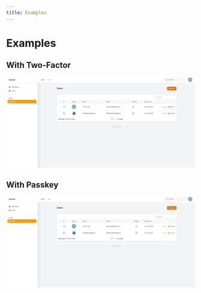 ```yaml
---
title: Examples
---
```


# Examples

## With Two-Factor
![user_admin_page_2fa.png](../../art/screens/user_admin_page_2fa.png)

## With Passkey
![user_admin_page_passkey.png](../../art/screens/user_admin_page_passkey.png)

